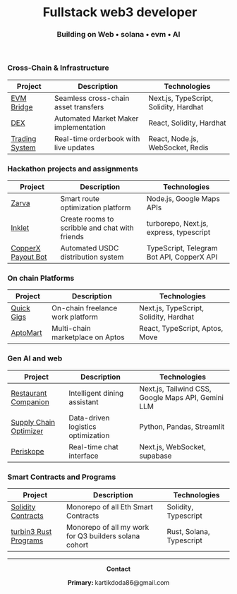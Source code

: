 <div align="center">
  <h1>
     &nbsp; Fullstack web3 developer&nbsp; 
  </h1>
  <h3>Building on Web • solana • evm • AI </h3>
  <br/>
</div>



### Cross-Chain & Infrastructure

| Project | Description | Technologies |
|---------|-------------|--------------|
| [EVM Bridge](https://github.com/dodaa08/Evm-Bridge) | Seamless cross-chain asset transfers | Next.js, TypeScript, Solidity, Hardhat |
| [DEX](https://github.com/dodaa08/DEX) | Automated Market Maker implementation | React, Solidity, Hardhat |
| [Trading System](https://github.com/dodaa08/Trading-System) | Real-time orderbook with live updates | React, Node.js, WebSocket, Redis |



### Hackathon projects and assignments

| Project | Description | Technologies |
|---------|-------------|--------------|
| [Zarva](https://github.com/dodaa08/Zarva) | Smart route optimization platform | Node.js, Google Maps APIs |
| [Inklet](https://github.com/dodaa08/Inklet) | Create rooms to scribble and chat with friends | turborepo, Next.js, express, typescript |
| [CopperX Payout Bot](https://github.com/dodaa08/copperx-payout-bot) | Automated USDC distribution system | TypeScript, Telegram Bot API, CopperX API |



### On chain Platforms

| Project | Description | Technologies |
|---------|-------------|--------------|
| [Quick Gigs](https://github.com/dodaa08/Quick-gigs) | On-chain freelance work platform | Next.js, TypeScript, Solidity, Hardhat |
| [AptoMart](https://github.com/dodaa08/AptoMart) | Multi-chain marketplace on Aptos | React, TypeScript, Aptos, Move |



### Gen AI and web

| Project | Description | Technologies |
|---------|-------------|--------------|
| [Restaurant Companion](https://zoto-codecircuit-a4yg.vercel.app/) | Intelligent dining assistant | Next.js, Tailwind CSS, Google Maps API, Gemini LLM |
| [Supply Chain Optimizer](https://github.com/dodaa08/Supply-chain-optimization) | Data-driven logistics optimization | Python, Pandas, Streamlit |
| [Periskope](https://periskope-2nd-attempt.vercel.app/) | Real-time chat interface | Next.js, WebSocket, supabase |



### Smart Contracts and Programs 

| Project | Description | Technologies |
|---------|-------------|--------------|
| [Solidity Contracts](https://github.com/dodaa08/Solidity-contracts) | Monorepo of all Eth Smart Contracts | Solidity, Typescript |
| [turbin3 Rust Programs](https://github.com/dodaa08/Q3_25_BUILDER_KARTIK) | Monorepo of all my work for Q3 builders solana cohort | Rust, Solana, Typescript |

---



<div align="center">
   <p><strong> Contact </strong></p>
  <p><strong>Primary: </strong>kartikdoda86@gmail.com</p>
<!--   <img src="https://media.giphy.com/media/iicDrNGWxHmDrIni6j/giphy.gif" alt="Creative Loop" width="160" />
  <p><i>always building, always learning ⚡</i></p> -->
</div>

